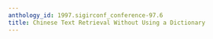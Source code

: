 ```yaml
---
anthology_id: 1997.sigirconf_conference-97.6
title: Chinese Text Retrieval Without Using a Dictionary
---
```

